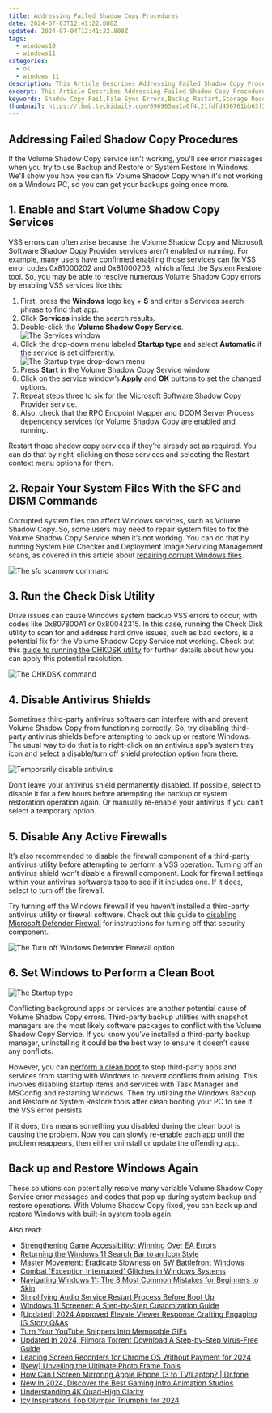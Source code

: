 ```yaml
---
title: Addressing Failed Shadow Copy Procedures
date: 2024-07-03T12:41:22.808Z
updated: 2024-07-04T12:41:22.808Z
tags:
  - windows10
  - windows11
categories:
  - os
  - windows 11
description: This Article Describes Addressing Failed Shadow Copy Procedures
excerpt: This Article Describes Addressing Failed Shadow Copy Procedures
keywords: Shadow Copy Fail,File Sync Errors,Backup Restart,Storage Recovery,Data Safeguard,Archive Corruption,Save Exceptions
thumbnail: https://thmb.techidaily.com/696965aa1a0f4c21fdfd456761bb63f354f50ffc3b27173b44a827d0fae8995e.jpg
---
```


## Addressing Failed Shadow Copy Procedures

 If the Volume Shadow Copy service isn't working, you'll see error messages when you try to use Backup and Restore or System Restore in Windows. We'll show you how you can fix Volume Shadow Copy when it's not working on a Windows PC, so you can get your backups going once more.

## 1\. Enable and Start Volume Shadow Copy Services

 VSS errors can often arise because the Volume Shadow Copy and Microsoft Software Shadow Copy Provider services aren’t enabled or running. For example, many users have confirmed enabling those services can fix VSS error codes 0x81000202 and 0x81000203, which affect the System Restore tool. So, you may be able to resolve numerous Volume Shadow Copy errors by enabling VSS services like this:

1. First, press the **Windows** logo key + **S** and enter a Services search phrase to find that app.
2. Click **Services** inside the search results.
3. Double-click the **Volume Shadow Copy Service**.  
![The Services window](https://static1.makeuseofimages.com/wordpress/wp-content/uploads/2023/10/services-window.jpg)
4. Click the drop-down menu labeled **Startup type** and select **Automatic** if the service is set differently.  
![The Startup type drop-down menu](https://static1.makeuseofimages.com/wordpress/wp-content/uploads/2023/10/startup-type-drop-down-menu.jpg)
5. Press **Start** in the Volume Shadow Copy Service window.
6. Click on the service window’s **Apply** and **OK** buttons to set the changed options.
7. Repeat steps three to six for the Microsoft Software Shadow Copy Provider service.
8. Also, check that the RPC Endpoint Mapper and DCOM Server Process dependency services for Volume Shadow Copy are enabled and running.

 Restart those shadow copy services if they’re already set as required. You can do that by right-clicking on those services and selecting the Restart context menu options for them.

## 2\. Repair Your System Files With the SFC and DISM Commands

 Corrupted system files can affect Windows services, such as Volume Shadow Copy. So, some users may need to repair system files to fix the Volume Shadow Copy Service when it’s not working. You can do that by running System File Checker and Deployment Image Servicing Management scans, as covered in this article about [repairing corrupt Windows files](https://www.makeuseof.com/windows-built-in-repair-tools/).

![The sfc scannow command](https://static1.makeuseofimages.com/wordpress/wp-content/uploads/2023/10/sfc-scannow-error.jpg)

## 3\. Run the Check Disk Utility

 Drive issues can cause Windows system backup VSS errors to occur, with codes like 0x807800A1 or 0x80042315\. In this case, running the Check Disk utility to scan for and address hard drive issues, such as bad sectors, is a potential fix for the Volume Shadow Copy Service not working. Check out this [guide to running the CHKDSK utility](https://www.makeuseof.com/sir-mini-how-to-run-chkdsk-in-windows-10/) for further details about how you can apply this potential resolution.

![The CHKDSK command](https://static1.makeuseofimages.com/wordpress/wp-content/uploads/2023/10/chkdsk-scan-command.jpg)

## 4\. Disable Antivirus Shields

 Sometimes third-party antivirus software can interfere with and prevent Volume Shadow Copy from functioning correctly. So, try disabling third-party antivirus shields before attempting to back up or restore Windows. The usual way to do that is to right-click on an antivirus app’s system tray icon and select a disable/turn off shield protection option from there.

![Temporarily disable antivirus](https://static1.makeuseofimages.com/wordpress/wp-content/uploads/2022/06/disable-antivirus.jpg)

 Don’t leave your antivirus shield permanently disabled. If possible, select to disable it for a few hours before attempting the backup or system restoration operation again. Or manually re-enable your antivirus if you can’t select a temporary option.

## 5\. Disable Any Active Firewalls

 It’s also recommended to disable the firewall component of a third-party antivirus utility before attempting to perform a VSS operation. Turning off an antivirus shield won’t disable a firewall component. Look for firewall settings within your antivirus software’s tabs to see if it includes one. If it does, select to turn off the firewall.

 Try turning off the Windows firewall if you haven’t installed a third-party antivirus utility or firewall software. Check out this guide to [disabling Microsoft Defender Firewall](https://www.makeuseof.com/windows-11-disable-microsoft-defender-firewall/) for instructions for turning off that security component.

![The Turn off Windows Defender Firewall option](https://static1.makeuseofimages.com/wordpress/wp-content/uploads/2023/10/turn-off-firewall-settings.jpg)

## 6\. Set Windows to Perform a Clean Boot

![The Startup type](https://static1.makeuseofimages.com/wordpress/wp-content/uploads/2023/10/startup-tab.jpg)

 Conflicting background apps or services are another potential cause of Volume Shadow Copy errors. Third-party backup utilities with snapshot managers are the most likely software packages to conflict with the Volume Shadow Copy Service. If you know you’ve installed a third-party backup manager, uninstalling it could be the best way to ensure it doesn’t cause any conflicts.

 However, you can [perform a clean boot](https://www.makeuseof.com/clean-boot-windows-11/) to stop third-party apps and services from starting with Windows to prevent conflicts from arising. This involves disabling startup items and services with Task Manager and MSConfig and restarting Windows. Then try utilizing the Windows Backup and Restore or System Restore tools after clean booting your PC to see if the VSS error persists.

 If it does, this means something you disabled during the clean boot is causing the problem. Now you can slowly re-enable each app until the problem reappears, then either uninstall or update the offending app.

## Back up and Restore Windows Again

 These solutions can potentially resolve many variable Volume Shadow Copy Service error messages and codes that pop up during system backup and restore operations. With Volume Shadow Copy fixed, you can back up and restore Windows with built-in system tools again.

<span class="atpl-alsoreadstyle">Also read:</span>
<div><ul>
<li><a href="https://win11-tips.techidaily.com/strengthening-game-accessibility-winning-over-ea-errors/"><u>Strengthening Game Accessibility: Winning Over EA Errors</u></a></li>
<li><a href="https://win11-tips.techidaily.com/returning-the-windows-11-search-bar-to-an-icon-style/"><u>Returning the Windows 11 Search Bar to an Icon Style</u></a></li>
<li><a href="https://win11-tips.techidaily.com/master-movement-eradicate-slowness-on-sw-battlefront-windows/"><u>Master Movement: Eradicate Slowness on SW Battlefront Windows</u></a></li>
<li><a href="https://win11-tips.techidaily.com/combat-exception-interrupted-glitches-in-windows-systems/"><u>Combat 'Exception Interrupted' Glitches in Windows Systems</u></a></li>
<li><a href="https://win11-tips.techidaily.com/navigating-windows-11-the-8-most-common-mistakes-for-beginners-to-skip/"><u>Navigating Windows 11: The 8 Most Common Mistakes for Beginners to Skip</u></a></li>
<li><a href="https://win11-tips.techidaily.com/simplifying-audio-service-restart-process-before-boot-up/"><u>Simplifying Audio Service Restart Process Before Boot Up</u></a></li>
<li><a href="https://win11-tips.techidaily.com/windows-11-screener-a-step-by-step-customization-guide/"><u>Windows 11 Screener: A Step-by-Step Customization Guide</u></a></li>
<li><a href="https://instagram-video-recordings.techidaily.com/updated-2024-approved-elevate-viewer-response-crafting-engaging-ig-story-qandas/"><u>[Updated] 2024 Approved  Elevate Viewer Response  Crafting Engaging IG Story Q&As</u></a></li>
<li><a href="https://youtube-video-recordings.techidaily.com/turn-your-youtube-snippets-into-memorable-gifs/"><u>Turn Your YouTube Snippets Into Memorable GIFs</u></a></li>
<li><a href="https://smart-video-editing.techidaily.com/updated-in-2024-filmora-torrent-download-a-step-by-step-virus-free-guide/"><u>Updated In 2024, Filmora Torrent Download A Step-by-Step Virus-Free Guide</u></a></li>
<li><a href="https://screen-activity-recording.techidaily.com/leading-screen-recorders-for-chrome-os-without-payment-for-2024/"><u>Leading Screen Recorders for Chrome OS Without Payment for 2024</u></a></li>
<li><a href="https://some-skills.techidaily.com/new-unveiling-the-ultimate-photo-frame-tools/"><u>[New] Unveiling the Ultimate Photo Frame Tools</u></a></li>
<li><a href="https://screen-mirror.techidaily.com/how-can-i-screen-mirroring-apple-iphone-13-to-tvlaptop-drfone-by-drfone-ios/"><u>How Can I Screen Mirroring Apple iPhone 13 to TV/Laptop? | Dr.fone</u></a></li>
<li><a href="https://ai-video-apps.techidaily.com/new-in-2024-discover-the-best-gaming-intro-animation-studios/"><u>New In 2024, Discover the Best Gaming Intro Animation Studios</u></a></li>
<li><a href="https://network-issues.techidaily.com/understanding-4k-quad-high-clarity/"><u>Understanding 4K Quad-High Clarity</u></a></li>
<li><a href="https://some-techniques.techidaily.com/icy-inspirations-top-olympic-triumphs-for-2024/"><u>Icy Inspirations  Top Olympic Triumphs for 2024</u></a></li>
</ul></div>

<ins class="adsbygoogle"
      style="display:block"
      data-ad-client="ca-pub-7571918770474297"
      data-ad-slot="8358498916"
      data-ad-format="auto"
      data-full-width-responsive="true"></ins>